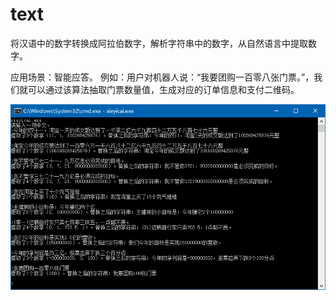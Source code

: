# text
将汉语中的数字转换成阿拉伯数字，解析字符串中的数字，从自然语言中提取数字。

应用场景：智能应答。
例如：用户对机器人说：“我要团购一百零八张门票。”，我们就可以通过该算法抽取门票数量值，生成对应的订单信息和支付二维码。

![avatar](https://github.com/xieyicai/text/blob/master/screenshot.png)